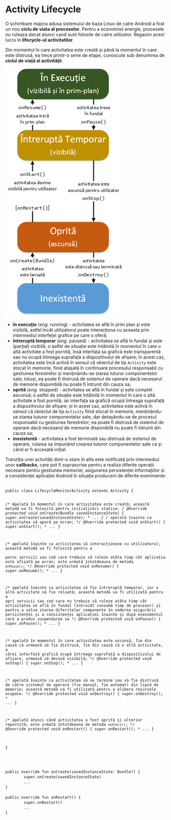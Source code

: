 # Activity Lifecycle

O schimbare majora adusa sistemului de baza Linux de catre Android a fost un nou **ciclu de viata al proceselor**. Pentru a economisii energie, procesele nu ruleaza decat atunci cand sunt folosite de catre utilizator. Regasim acest lucru in **lifecycle-ul activitatilor**.


Din momentul în care activitatea este creată și până la momentul în care
este distrusă, ea trece printr-o serie de etape, cunoscute sub denumirea
de **ciclul de viață al activității**:

![](images/ciclul_de_viata_al_unei_activitati_1.png)


-   **în execuție** (*eng.* running) - activitatea se află în prim plan
    și este vizibilă, astfel încât utilizatorul poate interacționa cu
    aceasta prin intermediul interfeței grafice pe care o oferă;
-   **întreruptă temporar** (*eng.* paused) - activitatea se află în
    fundal și este (parțial) vizibilă; o astfel de situație este
    întâlnită în momentul în care o altă activitate a fost pornită, însă
    interfața sa grafică este transparentă sau nu ocupă întreaga
    suprafață a dispozitivului de afișare; în acest caz, activitatea
    este încă activă în sensul că obiectul de tip `Activity` este stocat
    în memorie, fiind atașată în continuare procesului responsabil cu
    gestiunea ferestrelor și menținându-se starea tuturor componentelor
    sale; totuși, ea poate fi distrusă de sistemul de operare dacă
    necesarul de memorie disponibilă nu poate fi întrunit din cauza sa;
-   **oprită** (*eng.* stopped) - activitatea se află în fundal și este
    complet ascunsă; o astfel de situație este întâlnită în momentul în
    care o altă activitate a fost pornită, iar interfața sa grafică
    ocupă întreaga suprafață a dispozitivului de afișare; și în acest
    caz, activitatea este activă în sensul că obiectul de tip `Activity`
    fiind stocat în memorie, menținându-se starea tuturor componentelor
    sale, dar detașându-se de procesul responsabil cu gestiunea
    ferestrelor; ea poate fi distrusă de sistemul de operare dacă
    necesarul de memorie disponibilă nu poate fi întrunit din cauza sa;
-   **inexistentă** - activitatea a fost terminată sau distrusă de
    sistemul de operare, rularea sa impunând crearea tuturor
    componentelor sale ca și când ar fi accesată inițial.


Tranziția unei activități dintr-o stare în alta este notificată prin
intermediul unor **callbacks**, care pot fi suprascrise
pentru a realiza diferite operații necesare pentru gestiunea memoriei,
asigurarea persistenței informațiilor și a consistenței aplicației
Android în situația producerii de diferite evenimente:

<div class="tabbed-blocks">
  <pre><code class="language-java">
public class LifecycleMonitorActivity extends Activity {

  /* Apelată în momentul în care activitatea este
     creată; această metodă va fi folosită pentru
     inițializări statice: */
  @Override
  protected void onCreate(Bundle savedInstanceState) {
    super.onCreate(savedInstanceState);
    * ...
  }
  /* apelată înainte ca activitatea să apară pe ecran; */
  @Override
  protected void onStart() {
    super.onStart();
    * ...
  }

  /* apelată înainte ca activitatea să interacționeze cu
    utilizatorul; această metodă va fi folosită pentru a     
    porni servicii sau cod care trebuie să ruleze atâta timp 
    cât aplicația este afișată pe ecran; este urmată 
    întotdeauna de metoda `onPause()`; */
  @Override
  protected void onResume() {
    super.onResume();
    * ...
  }
  
  /* apelată înainte ca activitatea să fie întreruptă
    temporar, iar o altă activitate să fie reluată; această 
    metodă va fi utilizată pentru a opri servicii sau cod 
    care nu trebuie să ruleze atâta timp cât activitatea se 
    află în fundal (întrucât consumă timp de procesor) și 
    pentru a salva starea diferitelor componente în
    vederea asigurării persistenței și a consistenței 
    aplicației înainte
    și după evenimentul care a produs suspendarea sa */
  @Override
  protected void onPause() {
    super.onPause();
    * ...
  }
   
  /*  apelată în momentul în care activitatea este ascunsă,
    fie din cauză că urmează să fie distrusă, fie din cauză 
    că o altă activitate, a cărei interfață grafică ocupă 
    întreaga suprafață a dispozitivului de afișare, urmează 
    să devină vizibilă;
  */
  @Override
  protected void onStop() {
    super.onStop();
    * ...
  }

  /* apelată înainte ca activitatea să se termine sau să
    fie distrusă de către sistemul de operare (fie manual, 
    fie automat) din lipsă de memorie; această metodă va fi 
    utilizată pentru a elibera resursele ocupate.
  */ 
  @Override
  protected void onDestroy() {
    super.onDestroy();
    * ...
  }
 
  /* apelată atunci când activitatea a fost oprită și
     ulterior repornită; este urmată întotdeauna de metoda
     `onStart()`; */
  @Override
  protected void onRestart() {
    super.onRestart();
    * ...
  }
  
}
</code></pre>
<pre><code class="language-kotlin">

public override fun onCreate(savedInstanceState: Bundle?) {
        super.onCreate(savedInstanceState)
        ...
}        

public override fun onRestart() {
        super.onRestart()
        ...
}

</code></pre>
</div>
